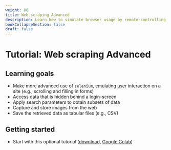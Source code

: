 ```yaml
---
weight: 80
title: Web scraping Advanced
description: Learn how to simulate browser usage by remote-controlling Chrome using chromedriver.
bookCollapseSection: false
draft: false
---
```


# Tutorial: Web scraping Advanced

## Learning goals

- Make more advanced use of `selenium`, emulating user interaction on a site (e.g., scrolling and filling in forms)
- Access data that is hidden behind a login-screen
- Apply search parameters to obtain subsets of data
- Capture and store images from the web
- Save the retrieved data as tabular files (e.g., CSV)

## Getting started

- Start with this optional tutorial (<a href = 'webscraping-advanced.ipynb' download>download</a>, [Google Colab](https://colab.research.google.com/github/hannesdatta/course-odcm/blob/master/content/docs/project/resources/tutorials/webscrapingadvanced/webscraping-advanced.ipynb))